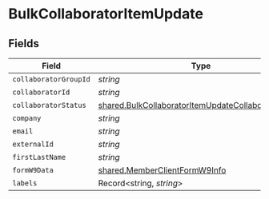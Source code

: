 # BulkCollaboratorItemUpdate


## Fields

| Field                                                                                                                             | Type                                                                                                                              | Required                                                                                                                          | Description                                                                                                                       |
| --------------------------------------------------------------------------------------------------------------------------------- | --------------------------------------------------------------------------------------------------------------------------------- | --------------------------------------------------------------------------------------------------------------------------------- | --------------------------------------------------------------------------------------------------------------------------------- |
| `collaboratorGroupId`                                                                                                             | *string*                                                                                                                          | :heavy_minus_sign:                                                                                                                | N/A                                                                                                                               |
| `collaboratorId`                                                                                                                  | *string*                                                                                                                          | :heavy_minus_sign:                                                                                                                | N/A                                                                                                                               |
| `collaboratorStatus`                                                                                                              | [shared.BulkCollaboratorItemUpdateCollaboratorStatus](../../../sdk/models/shared/bulkcollaboratoritemupdatecollaboratorstatus.md) | :heavy_minus_sign:                                                                                                                | N/A                                                                                                                               |
| `company`                                                                                                                         | *string*                                                                                                                          | :heavy_minus_sign:                                                                                                                | N/A                                                                                                                               |
| `email`                                                                                                                           | *string*                                                                                                                          | :heavy_minus_sign:                                                                                                                | N/A                                                                                                                               |
| `externalId`                                                                                                                      | *string*                                                                                                                          | :heavy_minus_sign:                                                                                                                | N/A                                                                                                                               |
| `firstLastName`                                                                                                                   | *string*                                                                                                                          | :heavy_minus_sign:                                                                                                                | N/A                                                                                                                               |
| `formW9Data`                                                                                                                      | [shared.MemberClientFormW9Info](../../../sdk/models/shared/memberclientformw9info.md)                                             | :heavy_minus_sign:                                                                                                                | N/A                                                                                                                               |
| `labels`                                                                                                                          | Record<string, *string*>                                                                                                          | :heavy_minus_sign:                                                                                                                | N/A                                                                                                                               |